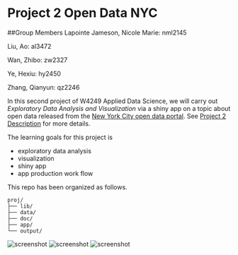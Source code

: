 # Project 2 Open Data NYC

##Group Members
Lapointe Jameson, Nicole Marie: nml2145

Liu, Ao: al3472

Wan, Zhibo: zw2327

Ye, Hexiu: hy2450

Zhang, Qianyun: qz2246

In this second project of W4249 Applied Data Science, we will carry out *Exploratory Data Analysis and Visualization* via a shiny app on a topic about open data released from the [New York City open data portal](https://nycopendata.socrata.com/). See [Project 2 Description](project2_desc.md) for more details.  

The learning goals for this project is 
- exploratory data analysis
- visualization
- shiny app
- app production work flow

This repo has been organized as follows.
```
proj/
├── lib/
├── data/
├── doc/
├── app/
└── output/
```
![screenshot](https://github.com/TZstatsADS/project2-group10/blob/master/output/Screen.Shot.2016-02-25.at.6.39.24.PM.jpg)
![screenshot](https://github.com/TZstatsADS/project2-group10/blob/master/output/Screen.Shot.2016-02-25.at.6.39.29.PM.jpg)
![screenshot](https://github.com/TZstatsADS/project2-group10/blob/master/output/Screen.Shot.2016-02-25.at.6.44.19.PM.jpg)
